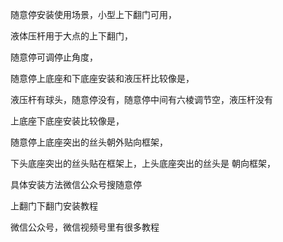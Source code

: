 随意停安装使用场景，小型上下翻门可用，

液体压杆用于大点的上下翻门，


随意停可调停止角度，

随意停上底座和下底座安装和液压杆比较像是，

液压杆有球头，随意停没有，随意停中间有六棱调节空，液压杆没有

上底座下底座安装比较像是，


随意停上底座突出的丝头朝外贴向框架，

下头底座突出的丝头贴在框架上，上头底座突出的丝头是
朝向框架，


具体安装方法微信公众号搜随意停

上翻门下翻门安装教程




微信公众号，微信视频号里有很多教程
